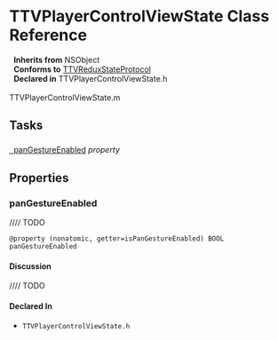 # TTVPlayerControlViewState Class Reference

&nbsp;&nbsp;**Inherits from** NSObject  
&nbsp;&nbsp;**Conforms to** <a href="../Protocols/TTVReduxStateProtocol.html">TTVReduxStateProtocol</a>  
&nbsp;&nbsp;**Declared in** TTVPlayerControlViewState.h<br />  
TTVPlayerControlViewState.m  

## Tasks

### 

[&nbsp;&nbsp;panGestureEnabled](#//api/name/panGestureEnabled) *property* 

## Properties

<a name="//api/name/panGestureEnabled" title="panGestureEnabled"></a>
### panGestureEnabled

//// TODO

`@property (nonatomic, getter=isPanGestureEnabled) BOOL panGestureEnabled`

#### Discussion
//// TODO

#### Declared In
* `TTVPlayerControlViewState.h`


